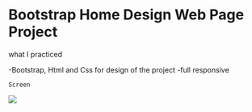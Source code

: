 # Bootstrap Home Design Web Page Project

what I practiced

-Bootstrap, Html and Css for design of the project
-full responsive

`Screen`

![](screen.gif)
